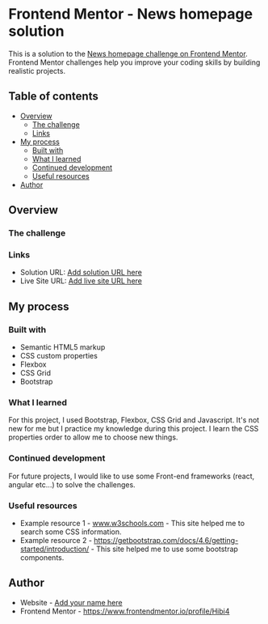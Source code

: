 # Frontend Mentor - News homepage solution

This is a solution to the [News homepage challenge on Frontend Mentor](https://www.frontendmentor.io/challenges/news-homepage-H6SWTa1MFl). Frontend Mentor challenges help you improve your coding skills by building realistic projects. 

## Table of contents

- [Overview](#overview)
  - [The challenge](#the-challenge)
  - [Links](#links)
- [My process](#my-process)
  - [Built with](#built-with)
  - [What I learned](#what-i-learned)
  - [Continued development](#continued-development)
  - [Useful resources](#useful-resources)
- [Author](#author)

## Overview

### The challenge

### Links

- Solution URL: [Add solution URL here](https://your-solution-url.com)
- Live Site URL: [Add live site URL here](https://your-live-site-url.com)

## My process

### Built with

- Semantic HTML5 markup
- CSS custom properties
- Flexbox
- CSS Grid
- Bootstrap 

### What I learned

For this project, I used Bootstrap, Flexbox, CSS Grid and Javascript. It's not new for me but I practice my knowledge during this project. I learn the CSS properties order to allow me to choose new things.

### Continued development

For future projects, I would like to use some Front-end frameworks (react, angular etc...) to solve the challenges.

### Useful resources

- Example resource 1 -  www.w3schools.com - This site helped me to search some CSS information.
- Example resource 2 - https://getbootstrap.com/docs/4.6/getting-started/introduction/ - This site helped me    to use some bootstrap components.

## Author

- Website - [Add your name here](https://www.your-site.com)
- Frontend Mentor - https://www.frontendmentor.io/profile/Hibi4

